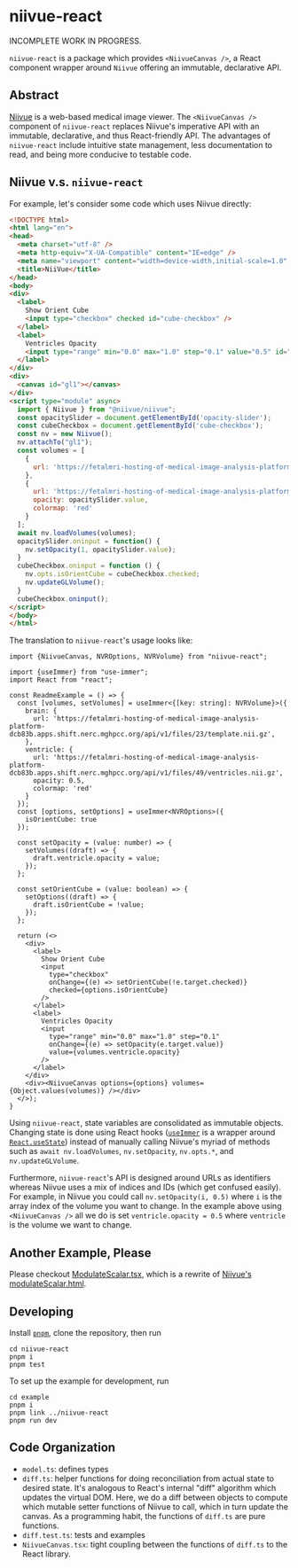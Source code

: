 # niivue-react

INCOMPLETE WORK IN PROGRESS.

`niivue-react` is a package which provides `<NiivueCanvas />`, a React component wrapper around `Niivue`
offering an immutable, declarative API.

## Abstract

[Niivue](https://github.com/niivue/niivue) is a web-based medical image viewer. The `<NiivueCanvas />`
component of `niivue-react` replaces Niivue's imperative API with an immutable, declarative, and thus
React-friendly API. The advantages of `niivue-react` include intuitive state management, less documentation
to read, and being more conducive to testable code.

## Niivue v.s. `niivue-react`

For example, let's consider some code which uses Niivue directly:

```html
<!DOCTYPE html>
<html lang="en">
<head>
  <meta charset="utf-8" />
  <meta http-equiv="X-UA-Compatible" content="IE=edge" />
  <meta name="viewport" content="width=device-width,initial-scale=1.0" />
  <title>NiiVue</title>
</head>
<body>
<div>
  <label>
    Show Orient Cube
    <input type="checkbox" checked id="cube-checkbox" />
  </label>
  <label>
    Ventricles Opacity
    <input type="range" min="0.0" max="1.0" step="0.1" value="0.5" id="opacity-slider"/>
  </label>
</div>
<div>
  <canvas id="gl1"></canvas>
</div>
<script type="module" async>
  import { Niivue } from "@niivue/niivue";
  const opacitySlider = document.getElementById('opacity-slider');
  const cubeCheckbox = document.getElementById('cube-checkbox');
  const nv = new Niivue();
  nv.attachTo("gl1");
  const volumes = [
    {
      url: 'https://fetalmri-hosting-of-medical-image-analysis-platform-dcb83b.apps.shift.nerc.mghpcc.org/api/v1/files/23/template.nii.gz',
    },
    {
      url: 'https://fetalmri-hosting-of-medical-image-analysis-platform-dcb83b.apps.shift.nerc.mghpcc.org/api/v1/files/49/ventricles.nii.gz',
      opacity: opacitySlider.value,
      colormap: 'red'
    }
  ];
  await nv.loadVolumes(volumes);
  opacitySlider.oninput = function() {
    nv.setOpacity(1, opacitySlider.value);
  }
  cubeCheckbox.oninput = function () {
    nv.opts.isOrientCube = cubeCheckbox.checked;
    nv.updateGLVolume();
  }
  cubeCheckbox.oninput();
</script>
</body>
</html>
```

The translation to `niivue-react`'s usage looks like:

```tsx
import {NiivueCanvas, NVROptions, NVRVolume} from "niivue-react";

import {useImmer} from "use-immer";
import React from "react";

const ReadmeExample = () => {
  const [volumes, setVolumes] = useImmer<{[key: string]: NVRVolume}>({
    brain: {
      url: 'https://fetalmri-hosting-of-medical-image-analysis-platform-dcb83b.apps.shift.nerc.mghpcc.org/api/v1/files/23/template.nii.gz',
    },
    ventricle: {
      url: 'https://fetalmri-hosting-of-medical-image-analysis-platform-dcb83b.apps.shift.nerc.mghpcc.org/api/v1/files/49/ventricles.nii.gz',
      opacity: 0.5,
      colormap: 'red'
    }
  });
  const [options, setOptions] = useImmer<NVROptions>({
    isOrientCube: true
  });

  const setOpacity = (value: number) => {
    setVolumes((draft) => {
      draft.ventricle.opacity = value;
    });
  };

  const setOrientCube = (value: boolean) => {
    setOptions((draft) => {
      draft.isOrientCube = !value;
    });
  };

  return (<>
    <div>
      <label>
        Show Orient Cube
        <input
          type="checkbox"
          onChange={(e) => setOrientCube(!e.target.checked)}
          checked={options.isOrientCube}
        />
      </label>
      <label>
        Ventricles Opacity
        <input
          type="range" min="0.0" max="1.0" step="0.1"
          onChange={(e) => setOpacity(e.target.value)}
          value={volumes.ventricle.opacity}
        />
      </label>
    </div>
    <div><NiivueCanvas options={options} volumes={Object.values(volumes)} /></div>
  </>);
}
```

Using `niivue-react`, state variables are consolidated as immutable objects.
Changing state is done using React hooks
([`useImmer`](https://immerjs.github.io/immer/example-setstate/) is a wrapper
around [`React.useState`](https://react.dev/learn/adding-interactivity#state-a-components-memory))
instead of manually calling Niivue's myriad of methods such as `await nv.loadVolumes`,
`nv.setOpacity`, `nv.opts.*`, and `nv.updateGLVolume`.

Furthermore, `niivue-react`'s API is designed around URLs as identifiers whereas
Niivue uses a mix of indices and IDs (which get confused easily). For example, in Niivue you could call
`nv.setOpacity(i, 0.5)` where `i` is the array index of the volume you want to change.
In the example above using `<NiivueCanvas />` all we do is set `ventricle.opacity = 0.5`
where `ventricle` is the volume we want to change.

## Another Example, Please

Please checkout [ModulateScalar.tsx](example/src/ModulateScalar.tsx), which is a rewrite of
[Niivue's modulateScalar.html](https://github.com/niivue/niivue/blob/main/demos/features/modulateScalar.html).

## Developing

Install [`pnpm`](https://pnpm.io/installation), clone the repository, then run

```shell
cd niivue-react
pnpm i
pnpm test
```

To set up the example for development, run

```shell
cd example
pnpm i
pnpm link ../niivue-react
pnpm run dev
```

## Code Organization

- `model.ts`: defines types
- `diff.ts`: helper functions for doing reconciliation from actual state to desired state.
  It's analogous to React's internal "diff" algorithm which updates the virtual DOM.
  Here, we do a diff between objects to compute which mutable setter functions of Niivue to call,
  which in turn update the canvas. As a programming habit, the functions of `diff.ts` are pure functions.
- `diff.test.ts`: tests and examples
- `NiivueCanvas.tsx`: tight coupling between the functions of `diff.ts` to the React library.
